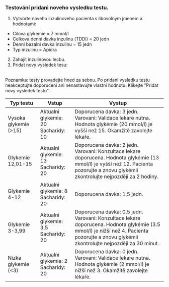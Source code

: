### Testování pridani noveho vysledku testu.
1. Vytvorte noveho inzulinoveho pacienta s libovolnym jmenem a hodnotami:
- Cilova glykemie = 7 mmol/l
- Celkova denni davka inzulinu (TDDI) = 20 jedn 
- Denni bazalni davka inzulinu = 15 jedn
- Typ inzulinu = Apidra
2. Zahajit inzulinovou lecbu.
3. Pridat novy vysledek tesu:
<br/>
Poznamka: testy provadejte hned za sebou. Po pridani vysledku testu neakceptujte doporuceni ani nenastavujte vlastni hodnotu. Klikejte "Pridat novy vysledek testu".

| Typ testu             | Vstup                                    | Vystup                                                                                                                                                                                         |
|-----------------------|------------------------------------------|------------------------------------------------------------------------------------------------------------------------------------------------------------------------------------------------|
| Vysoka glykemie (>15) | Aktualni glykemie: 20<br/>Sacharidy: 10  | Doporucena davka: 3 jedn.<br/> Varovani: Validace lekare nutna. Hodnota glykémie (20 mmol/l) je vyšší než 15. Okamžitě zavolejte lékaře.                                                       |
| Glykemie 12,01-15     | Aktualni glykemie: 13<br/>Sacharidy: 20  | Doporucena davka: 2 jedn.<br/> Varovani: Konzultace lekare doporucena. Hodnota glykémie (13 mmol/l) je vyšší než 12. Pacienta pozorujte a znovu glykémii zkontrolujte nejpozději za 2 hodiny.  |
| Glykemie 4-12         | Aktualni glykemie: 8<br/>Sacharidy: 20   | Doporucena davka: 1,5 jedn.                                                                                                                                                                    |
| Glykemie 3-3,99       | Aktualni glykemie: 3,5<br/>Sacharidy: 20 | Doporucena davka: 0,5 jedn.<br/> Varovani: Konzultace lekare doporucena. Hodnota glykémie (3.5 mmol/l) je nižší než 4. Pacienta pozorujte a znovu glykémii zkontrolujte nejpozději za 30 minut. |
| Nizka glykemie (<3)   | Aktualni glykemie: 2<br/>Sacharidy: 20   | Doporucena davka: 0 jedn.<br/> Varovani: Validace lekare nutna. Hodnota glykémie (2 mmol/l) je nižší než 3. Okamžitě zavolejte lékaře.                                                         |
